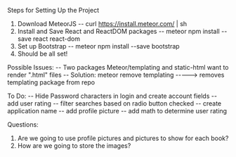 Steps for Setting Up the Project

1. Download MeteorJS
-- curl https://install.meteor.com/ | sh
2. Install and Save React and ReactDOM packages
-- meteor npm install --save react react-dom
3. Set up Bootstrap
-- meteor npm install --save bootstrap
4. Should be all set!

Possible Issues:
-- Two packages Meteor/templating and static-html want to render ".html" files
-- Solution: meteor remove templating
-----> removes templating package from repo

To Do:
-- Hide Password characters in login and create account fields
-- add user rating
-- filter searches based on radio button checked
-- create application name
-- add profile picture
-- add math to determine user rating

Questions:
1. Are we going to use profile pictures and pictures to show for each book?
2. How are we going to store the images?